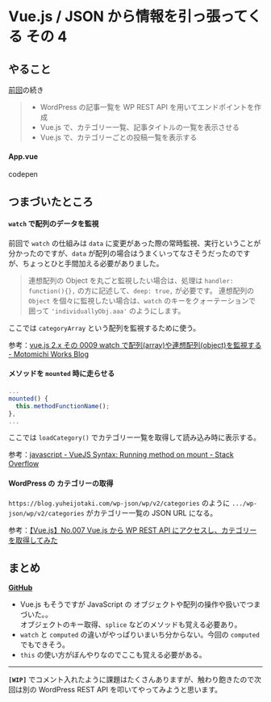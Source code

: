 # Vue.js / JSON から情報を引っ張ってくる その 4

## やること

[前回](https://yuheijotaki.hatenablog.com/entry/2019/02/12/100744)の続き

> - WordPress の記事一覧を WP REST API を用いてエンドポイントを作成
> - Vue.js で、カテゴリー一覧、記事タイトルの一覧を表示させる
> - Vue.js で、カテゴリーごとの投稿一覧を表示する

#### App.vue

codepen

## つまづいたところ

#### `watch` で配列のデータを監視

前回で `watch` の仕組みは `data` に変更があった際の常時監視、実行ということが分かったのですが、`data` が配列の場合はうまくいってなさそうだったのですが、ちょっとひと手間加える必要がありました。

> 連想配列の Object を丸ごと監視したい場合は、処理は `handler: function(){},` の方に記述して、`deep: true,` が必要です。
> 連想配列の `Object` を個々に監視したい場合は、`watch` のキーをクォーテーションで囲って `'individuallyObj.aaa'` のようにします。

ここでは `categoryArray` という配列を監視するために使う。

参考：[vue\.js 2\.x その 0009 watch で配列\(array\)や連想配列\(object\)を監視する \- Motomichi Works Blog](http://motomichi-works.hatenablog.com/entry/2017/04/08/164548)

#### メソッドを `mounted` 時に走らせる

```javascript
...
mounted() {
  this.methodFunctionName();
},
...
```

ここでは `loadCategory()` でカテゴリー一覧を取得して読み込み時に表示する。

参考：[javascript \- VueJS Syntax: Running method on mount \- Stack Overflow](https://stackoverflow.com/questions/46427612/vuejs-syntax-running-method-on-mount)

#### WordPress の カテゴリーの取得

`https://blog.yuheijotaki.com/wp-json/wp/v2/categories` のように `.../wp-json/wp/v2/categories` がカテゴリー一覧の JSON URL になる。

参考：[【Vue\.js】No\.007 Vue\.js から WP REST API にアクセスし、カテゴリーを取得してみた](https://wheelchair-coder.com/sample/list-js/008/)

## まとめ

[**GitHub**](https://github.com/yuheijotaki/vue-study_20190212)

- Vue.js もそうですが JavaScript の オブジェクトや配列の操作や扱いでつまづいた。。  
  オブジェクトのキー取得、`splice` などのメソッドも覚える必要あり。
- `watch` と `computed` の違いがやっぱりいまいち分からない。今回の `computed` でもできそう。
- `this` の使い方がぼんやりなのでここも覚える必要がある。

---

**`[WIP]`** でコメント入れたように課題はたくさんありますが、触わり飽きたので次回は別の WordPress REST API を叩いてやってみようと思います。
